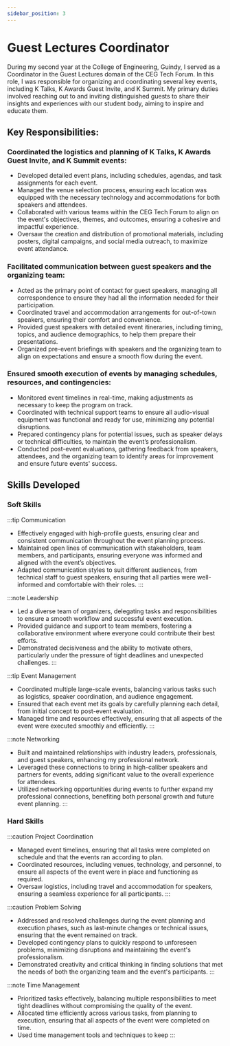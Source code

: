```yaml
---
sidebar_position: 3
---
```



# Guest Lectures Coordinator

During my second year at the College of Engineering, Guindy, I served as a Coordinator in the Guest Lectures domain of the CEG Tech Forum. In this role, I was responsible for organizing and coordinating several key events, including K Talks, K Awards Guest Invite, and K Summit. My primary duties involved reaching out to and inviting distinguished guests to share their insights and experiences with our student body, aiming to inspire and educate them.

## Key Responsibilities:

### Coordinated the logistics and planning of K Talks, K Awards Guest Invite, and K Summit events:

- Developed detailed event plans, including schedules, agendas, and task assignments for each event.
- Managed the venue selection process, ensuring each location was equipped with the necessary technology and accommodations for both speakers and attendees.
- Collaborated with various teams within the CEG Tech Forum to align on the event's objectives, themes, and outcomes, ensuring a cohesive and impactful experience.
- Oversaw the creation and distribution of promotional materials, including posters, digital campaigns, and social media outreach, to maximize event attendance.

### Facilitated communication between guest speakers and the organizing team:

- Acted as the primary point of contact for guest speakers, managing all correspondence to ensure they had all the information needed for their participation.
- Coordinated travel and accommodation arrangements for out-of-town speakers, ensuring their comfort and convenience.
- Provided guest speakers with detailed event itineraries, including timing, topics, and audience demographics, to help them prepare their presentations.
- Organized pre-event briefings with speakers and the organizing team to align on expectations and ensure a smooth flow during the event.

### Ensured smooth execution of events by managing schedules, resources, and contingencies:

- Monitored event timelines in real-time, making adjustments as necessary to keep the program on track.
- Coordinated with technical support teams to ensure all audio-visual equipment was functional and ready for use, minimizing any potential disruptions.
- Prepared contingency plans for potential issues, such as speaker delays or technical difficulties, to maintain the event’s professionalism.
- Conducted post-event evaluations, gathering feedback from speakers, attendees, and the organizing team to identify areas for improvement and ensure future events' success.


## Skills Developed

### Soft Skills

:::tip Communication
- Effectively engaged with high-profile guests, ensuring clear and consistent communication throughout the event planning process.
- Maintained open lines of communication with stakeholders, team members, and participants, ensuring everyone was informed and aligned with the event’s objectives.
- Adapted communication styles to suit different audiences, from technical staff to guest speakers, ensuring that all parties were well-informed and comfortable with their roles.
:::

:::note Leadership
- Led a diverse team of organizers, delegating tasks and responsibilities to ensure a smooth workflow and successful event execution.
- Provided guidance and support to team members, fostering a collaborative environment where everyone could contribute their best efforts.
- Demonstrated decisiveness and the ability to motivate others, particularly under the pressure of tight deadlines and unexpected challenges.
:::

:::tip Event Management
- Coordinated multiple large-scale events, balancing various tasks such as logistics, speaker coordination, and audience engagement.
- Ensured that each event met its goals by carefully planning each detail, from initial concept to post-event evaluation.
- Managed time and resources effectively, ensuring that all aspects of the event were executed smoothly and efficiently.
:::

:::note Networking
- Built and maintained relationships with industry leaders, professionals, and guest speakers, enhancing my professional network.
- Leveraged these connections to bring in high-caliber speakers and partners for events, adding significant value to the overall experience for attendees.
- Utilized networking opportunities during events to further expand my professional connections, benefiting both personal growth and future event planning.
:::

### Hard Skills

:::caution Project Coordination
- Managed event timelines, ensuring that all tasks were completed on schedule and that the events ran according to plan.
- Coordinated resources, including venues, technology, and personnel, to ensure all aspects of the event were in place and functioning as required.
- Oversaw logistics, including travel and accommodation for speakers, ensuring a seamless experience for all participants.
:::

:::caution Problem Solving
- Addressed and resolved challenges during the event planning and execution phases, such as last-minute changes or technical issues, ensuring that the event remained on track.
- Developed contingency plans to quickly respond to unforeseen problems, minimizing disruptions and maintaining the event's professionalism.
- Demonstrated creativity and critical thinking in finding solutions that met the needs of both the organizing team and the event's participants.
:::

:::note Time Management
- Prioritized tasks effectively, balancing multiple responsibilities to meet tight deadlines without compromising the quality of the event.
- Allocated time efficiently across various tasks, from planning to execution, ensuring that all aspects of the event were completed on time.
- Used time management tools and techniques to keep
:::



